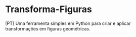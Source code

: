 # Transforma-Figuras
[PT] Uma ferramenta simples em Python para criar e aplicar transformações em figuras geométricas.

